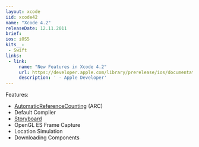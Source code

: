 ```yaml
---
layout: xcode
iid: xcode42
name: "Xcode 4.2"
releaseDate: 12.11.2011
brief: 
ios: iOS5
kits__:
 - Swift
links:
 - link:
     name: "New Features in Xcode 4.2"
     url: https://developer.apple.com/library/prerelease/ios/documentation/DeveloperTools/Conceptual/WhatsNewXcode/Articles/xcode_4_2.html
     description: ' - Apple Developer'
---
```


Features:

* [AutomaticReferenceCounting](/AutomaticReferenceCounting) (ARC)
* Default Compiler
* [Storyboard](/Storyboard)
* OpenGL ES Frame Capture
* Location Simulation
* Downloading Components